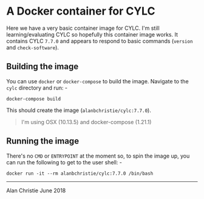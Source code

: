 # A Docker container for CYLC
Here we have a very basic container image for CYLC.
I'm still learning/evaluating CYLC so hopefully this container image works.
It contains CYLC `7.7.0` and appears to respond to basic commands (`version`
and `check-software`).

## Building the image
You can use `docker` or `docker-compose` to build the image. Navigate to
the `cylc` directory and run: -

    docker-compose build
     
This should create the image (`alanbchristie/cylc:7.7.0`).

>   I'm using OSX (10.13.5) and docker-compose (1.21.1)

## Running the image
There's no `CMD` or `ENTRYPOINT` at the moment so, to spin the image up,
you can run the following to get to the user shell: -

    docker run -it --rm alanbchristie/cylc:7.7.0 /bin/bash

---

Alan Christie
June 2018
